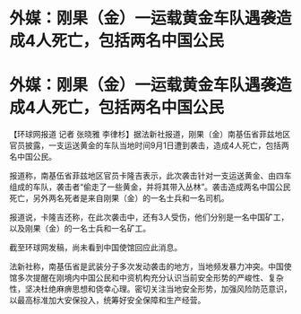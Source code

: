 # 外媒：刚果（金）一运载黄金车队遇袭造成4人死亡，包括两名中国公民

# 外媒：刚果（金）一运载黄金车队遇袭造成4人死亡，包括两名中国公民

【环球网报道 记者 张晓雅
李律杉】据法新社报道，刚果（金）南基伍省菲兹地区官员披露，一支运送黄金的车队当地时间9月1日遭到袭击，造成4人死亡，包括两名中国公民。

报道称，南基伍省菲兹地区官员卡隆吉表示，此次袭击针对一支运送黄金、由四车组成的车队，袭击者“偷走了一些黄金，并将其带入丛林”。袭击造成两名中国公民死亡，另外两名死者是来自刚果（金）的一名士兵和一名司机。

报道说，卡隆吉还称，在此次袭击中，还有3人受伤，他们分别是一名中国矿工，以及刚果（金）的一名士兵和一名矿工。

截至环球网发稿，尚未看到中国使馆回应此消息。

法新社称，南基伍省是武装分子多次发动袭击的地方，当地频发暴力冲突。中国使馆多次提醒在刚境内中国公民和中资机构充分认识当前安全形势的严峻性、复杂性，坚决杜绝麻痹思想和侥幸心理。密切关注当地安全形势，加强风险防范意识，以最高标准加大安保投入，统筹好安全保障和生产经营。

